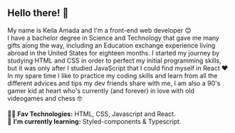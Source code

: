 <h2>Hello there! 👋</h2>  
My name is Keila Amada and I'm a front-end web developer 😊 <br>
I have a bachelor degree in Science and Technology that gave me many gifts along the way, including an Education exchange experience living abroad in the United States for eighteen months. I started my journey by studying HTML and CSS in order to perfect my initial programming skills, but it was only after I studied JavaScript that I could find myself in React ❤️ 
In my spare time I like to practice my coding skills and learn from all the different advices and tips my dev friends share with me, I am also a 90's gamer kid at heart who's currently (and forever) in love with old videogames and chess 🤓 <br>
<br>
👨‍💻 <b>Fav Technologies:</b> HTML, CSS, Javascript and React.<br>
🌱 <b>I'm currently learning:</b> Styled-components & Typescript. 


